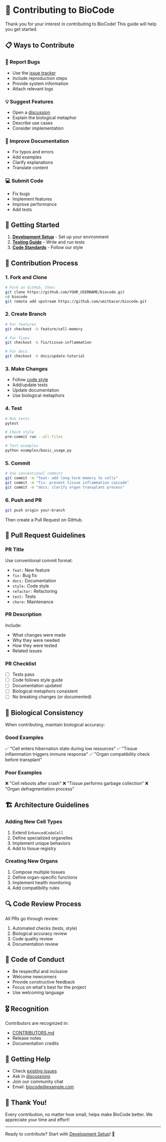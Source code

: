 # 🤝 Contributing to BioCode

Thank you for your interest in contributing to BioCode! This guide will help you get started.

## 📋 Ways to Contribute

### 🐛 Report Bugs
- Use the [issue tracker](https://github.com/umitkacar/biocode/issues)
- Include reproduction steps
- Provide system information
- Attach relevant logs

### 💡 Suggest Features
- Open a [discussion](https://github.com/umitkacar/biocode/discussions)
- Explain the biological metaphor
- Describe use cases
- Consider implementation

### 📝 Improve Documentation
- Fix typos and errors
- Add examples
- Clarify explanations
- Translate content

### 💻 Submit Code
- Fix bugs
- Implement features
- Improve performance
- Add tests

## 🚀 Getting Started

1. **[Development Setup](development-setup.md)** - Set up your environment
2. **[Testing Guide](testing.md)** - Write and run tests
3. **[Code Standards](../development/code-style.md)** - Follow our style

## 📖 Contribution Process

### 1. Fork and Clone
```bash
# Fork on GitHub, then:
git clone https://github.com/YOUR_USERNAME/biocode.git
cd biocode
git remote add upstream https://github.com/umitkacar/biocode.git
```

### 2. Create Branch
```bash
# For features
git checkout -b feature/cell-memory

# For fixes
git checkout -b fix/tissue-inflammation

# For docs
git checkout -b docs/update-tutorial
```

### 3. Make Changes
- Follow [code style](../development/code-style.md)
- Add/update tests
- Update documentation
- Use biological metaphors

### 4. Test
```bash
# Run tests
pytest

# Check style
pre-commit run --all-files

# Test examples
python examples/basic_usage.py
```

### 5. Commit
```bash
# Use conventional commits
git commit -m "feat: add long-term memory to cells"
git commit -m "fix: prevent tissue inflammation cascade"
git commit -m "docs: clarify organ transplant process"
```

### 6. Push and PR
```bash
git push origin your-branch
```
Then create a Pull Request on GitHub.

## 🎯 Pull Request Guidelines

### PR Title
Use conventional commit format:
- `feat:` New feature
- `fix:` Bug fix
- `docs:` Documentation
- `style:` Code style
- `refactor:` Refactoring
- `test:` Tests
- `chore:` Maintenance

### PR Description
Include:
- What changes were made
- Why they were needed
- How they were tested
- Related issues

### PR Checklist
- [ ] Tests pass
- [ ] Code follows style guide
- [ ] Documentation updated
- [ ] Biological metaphors consistent
- [ ] No breaking changes (or documented)

## 🧬 Biological Consistency

When contributing, maintain biological accuracy:

### Good Examples
✅ "Cell enters hibernation state during low resources"
✅ "Tissue inflammation triggers immune response"
✅ "Organ compatibility check before transplant"

### Poor Examples
❌ "Cell reboots after crash"
❌ "Tissue performs garbage collection"
❌ "Organ defragmentation process"

## 🏗️ Architecture Guidelines

### Adding New Cell Types
1. Extend `EnhancedCodeCell`
2. Define specialized organelles
3. Implement unique behaviors
4. Add to tissue registry

### Creating New Organs
1. Compose multiple tissues
2. Define organ-specific functions
3. Implement health monitoring
4. Add compatibility rules

## 🔍 Code Review Process

All PRs go through review:
1. Automated checks (tests, style)
2. Biological accuracy review
3. Code quality review
4. Documentation review

## 📜 Code of Conduct

- Be respectful and inclusive
- Welcome newcomers
- Provide constructive feedback
- Focus on what's best for the project
- Use welcoming language

## 🎖️ Recognition

Contributors are recognized in:
- [CONTRIBUTORS.md](../../CONTRIBUTORS.md)
- Release notes
- Documentation credits

## 💬 Getting Help

- Check [existing issues](https://github.com/umitkacar/biocode/issues)
- Ask in [discussions](https://github.com/umitkacar/biocode/discussions)
- Join our community chat
- Email: biocode@example.com

## 🙏 Thank You!

Every contribution, no matter how small, helps make BioCode better. We appreciate your time and effort!

---

Ready to contribute? Start with [Development Setup](development-setup.md)! 🚀